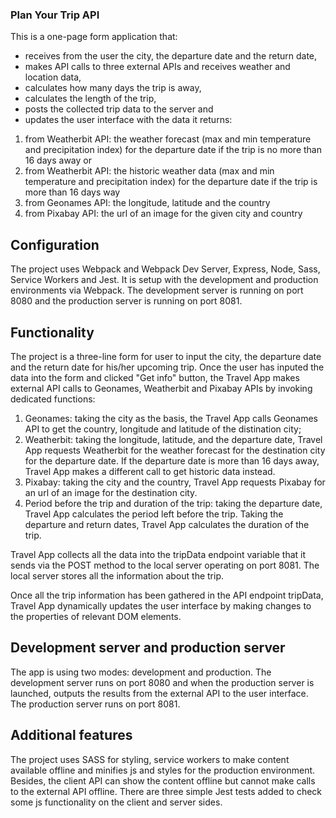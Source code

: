 ### Plan Your Trip API

This is a one-page form application that: 
- receives from the user the city, the departure date and the return date, 
- makes API calls to three external APIs and receives weather and location data, 
- calculates how many days the trip is away,
- calculates the length of the trip,
- posts the collected trip data to the server and 
- updates the user interface with the data it returns:
1) from Weatherbit API: the weather forecast (max and min temperature and precipitation index) for the departure date if the trip is no more than 16 days away or
2) from Weatherbit API: the historic weather data (max and min temperature and precipitation index) for the departure date if the trip is more than 16 days way 
3) from Geonames API: the longitude, latitude and the country
4) from Pixabay API: the url of an image for the given city and country

## Configuration

The project uses Webpack and Webpack Dev Server, Express, Node, Sass, Service Workers and Jest.
It is setup with the development and production environments via Webpack.
The development server is running on port 8080 and the production server is running on port 8081.

## Functionality

The project is a three-line form for user to input the city, the departure date and the return date for his/her upcoming trip.
Once the user has inputed the data into the form and clicked "Get info" button, the Travel App makes external API calls to Geonames, Weatherbit and Pixabay APIs by invoking dedicated functions:
1) Geonames: taking the city as the basis, the Travel App calls Geonames API to get the country, longitude and latitude of the distination city;
2) Weatherbit: taking the longitude, latitude, and the departure date, Travel App requests Weatherbit for the weather forecast for the destination city for the departure date.
If the departure date is more than 16 days away, Travel App makes a different call to get historic data instead.
3) Pixabay: taking the city and the country, Travel App requests Pixabay for an url of an image for the destination city.
4) Period before the trip and duration of the trip: taking the departure date, Travel App calculates the period left before the trip.
Taking the departure and return dates, Travel App calculates the duration of the trip.

Travel App collects all the data into the tripData endpoint variable that it sends via the POST method to the local server operating on port 8081. The local server stores all the information about the trip.

Once all the trip information has been gathered in the API endpoint tripData, Travel App dynamically updates the user interface by making changes to the properties of relevant DOM elements.

## Development server and production server

The app is using two modes: development and production.
The development server runs on port 8080 and when the production server is launched, outputs the results from the 
external API to the user interface.
The production server runs on port 8081.

## Additional features

The project uses SASS for styling, service workers to make content available offline and minifies js and styles for the production environment. Besides, the client API can show the content offline but cannot make calls to the external API offline. There are three simple Jest tests added to check some js functionality on the client and server sides.